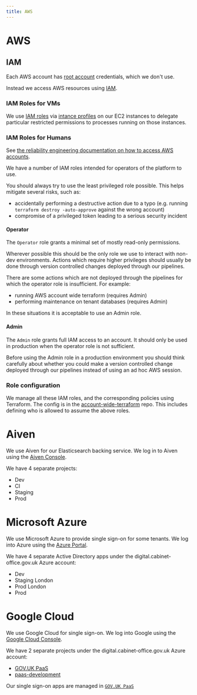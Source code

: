 ```yaml
---
title: AWS
---
```


# AWS
## IAM

Each AWS account has [root account](http://docs.aws.amazon.com/general/latest/gr/root-vs-iam.html) credentials, which we don't use.

Instead we access AWS resources using [IAM](http://docs.aws.amazon.com/IAM/latest/UserGuide/introduction.html).

### IAM Roles for VMs

We use [IAM roles](http://docs.aws.amazon.com/IAM/latest/UserGuide/id_roles.html) via [intance profiles](http://docs.aws.amazon.com/IAM/latest/UserGuide/id_roles_use_switch-role-ec2_instance-profiles.html) on our EC2 instances to delegate particular restricted permissions to processes running on those instances.

### IAM Roles for Humans

See [the reliability engineering documentation on how to access AWS accounts](https://reliability-engineering.cloudapps.digital/iaas.html#access-aws-accounts).

We have a number of IAM roles intended for operators of the platform to use.

You should always try to use the least privileged role possible. This helps mitigate several risks, such as:

* accidentally performing a destructive action due to a typo (e.g. running `terraform destroy -auto-approve` against the wrong account)
* compromise of a privileged token leading to a serious security incident

#### Operator

The `Operator` role grants a minimal set of mostly read-only permissions.

Wherever possible this should be the only role we use to interact with
non-dev environments. Actions which require higher privileges should usually
be done through version controlled changes deployed through our pipelines.

There are some actions which are not deployed through the pipelines for which
the operator role is insufficient. For example:

* running AWS account wide terraform (requires Admin)
* performing maintenance on tenant databases (requires Admin)

In these situations it is acceptable to use an Admin role.

#### Admin

The `Admin` role grants full IAM access to an account. It should only be used
in production when the operator role is not sufficient.

Before using the Admin role in a production environment you should think
carefully about whether you could make a version controlled change deployed
through our pipelines instead of using an ad hoc AWS session.

### Role configuration

We manage all these IAM roles, and the corresponding policies using Terraform.
The config is in the [account-wide-terraform](https://github.com/alphagov/paas-aws-account-wide-terraform)
repo. This includes defining who is allowed to assume the above roles.

# Aiven

We use Aiven for our Elasticsearch backing service.  We log in to Aiven using
the [Aiven Console](https://console.aiven.io/).

We have 4 separate projects:

- Dev
- CI
- Staging
- Prod

# Microsoft Azure

We use Microsoft Azure to provide single sign-on for some tenants. We log into Azure using the [Azure
Portal](https://portal.azure.com).

We have 4 separate Active Directory apps under the
digital.cabinet-office.gov.uk Azure account:

- Dev
- Staging London
- Prod London
- Prod

# Google Cloud

We use Google Cloud for single sign-on. We log into Google using the [Google
Cloud Console](https://console.cloud.google.com/).

We have 2 separate projects under the digital.cabinet-office.gov.uk Azure
account:

- [GOV.UK PaaS](https://console.cloud.google.com/home/dashboard?project=govuk-paas)
- [paas-development](https://console.cloud.google.com/home/dashboard?project=paas-development-210707)

Our single sign-on apps are managed in [`GOV.UK PaaS`](https://console.cloud.google.com/apis/credentials?folder=&organizationId=&project=govuk-paas)

